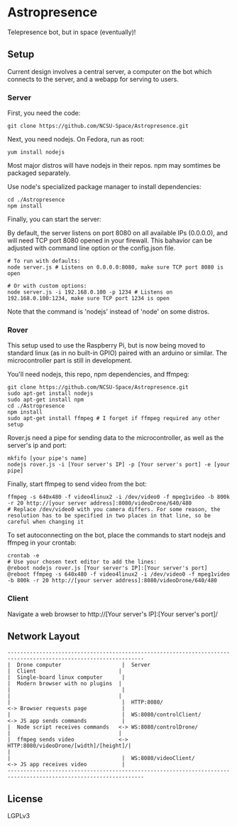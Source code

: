 # Astropresence #

Telepresence bot, but in space (eventually)!

## Setup ##

Current design involves a central server, a computer on the bot which connects to the server, and a webapp for serving to users.

### Server ###

First, you need the code:

~~~
git clone https://github.com/NCSU-Space/Astropresence.git
~~~

Next, you need nodejs.  On Fedora, run as root:

~~~
yum install nodejs
~~~

Most major distros will have nodejs in their repos. npm may somtimes be packaged separately.

Use node's specialized package manager to install dependencies:

~~~
cd ./Astropresence
npm install
~~~

Finally, you can start the server:

By default, the server listens on port 8080 on all available IPs (0.0.0.0), and will need TCP port 8080 opened in your firewall. This bahavior can be adjusted with command line option or the config.json file.

~~~
# To run with defaults:
node server.js # Listens on 0.0.0.0:8080, make sure TCP port 8080 is open

# Or with custom options:
node server.js -i 192.168.0.100 -p 1234 # Listens on 192.168.0.100:1234, make sure TCP port 1234 is open
~~~

Note that the command is 'nodejs' instead of 'node' on some distros.

### Rover ###

This setup used to use the Raspberry Pi, but is now being moved to standard linux (as in no built-in GPIO) paired with an arduino or similar. The microcontroller part is still in development.

You'll need nodejs, this repo, npm dependencies, and ffmpeg:

~~~
git clone https://github.com/NCSU-Space/Astropresence.git
sudo apt-get install nodejs
sudo apt-get install npm
cd ./Astropresence
npm install
sudo apt-get install ffmpeg # I forget if ffmpeg required any other setup
~~~

Rover.js need a pipe for sending data to the microcontroller, as well as the server's ip and port:

~~~
mkfifo [your pipe's name]
nodejs rover.js -i [Your server's IP] -p [Your server's port] -e [your pipe]
~~~

Finally, start ffmpeg to send video from the bot:

~~~
ffmpeg -s 640x480 -f video4linux2 -i /dev/video0 -f mpeg1video -b 800k -r 20 http://[your server address]:8080/videoDrone/640/480
# Replace /dev/video0 with you camera differs. For some reason, the resolution has to be specified in two places in that line, so be careful when changing it
~~~

To set autoconnecting on the bot, place the commands to start nodejs and ffmpeg in your crontab:

~~~
crontab -e
# Use your chosen text editor to add the lines:
@reboot nodejs rover.js [Your server's IP]:[Your server's port]
@reboot ffmpeg -s 640x480 -f video4linux2 -i /dev/video0 -f mpeg1video -b 800k -r 20 http://[your server address]:8080/videoDrone/640/480
~~~

### Client ###

Navigate a web browser to http://[Your server's IP]:[Your server's port]/

## Network Layout ##

~~~
-----------------------------------------------------------------------------------------------------------------
|  Drone computer                   |  Server                                |  Client                          |
|  Single-board linux computer      |                                        |  Modern browser with no plugins  |
|                                   |                                        |                                  |
|                                   |  HTTP:8080/                           <-> Browser requests page           |
|                                   |  WS:8080/controlClient/               <-> JS app sends commands           |
|  Node script receives commands   <-> WS:8080/controlDrone/                 |                                  |
|  ffmpeg sends video              <-> HTTP:8080/videoDrone/[width]/[height]/|                                  |
|                                   |  WS:8080/videoClient/                 <-> JS app receives video           |
-----------------------------------------------------------------------------------------------------------------
~~~

## License ##

LGPLv3
